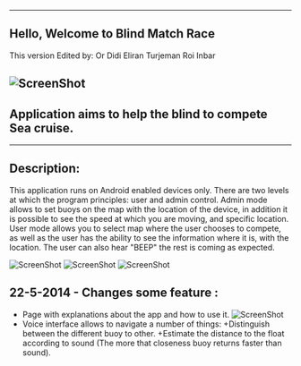 ----------------------------------
Hello, Welcome to Blind Match Race 
----------------------------------
This version Edited by:
Or Didi
Eliran Turjeman
Roi Inbar

![ScreenShot](http://leave-me.com/torsys/img_ex4/Screenshot_2014-05-22-18-33-28.png "User Panel")
--------------------------------------------------------
Application aims to help the blind to compete Sea cruise.
--------------------------------------------------------

------------
Description:
------------
This application runs on Android enabled devices only.
There are two levels at which the program principles: user and admin control.
Admin mode allows to set buoys on the map with the location of the device,
in addition it is possible to see the speed at which you are moving, and specific location.
User mode allows you to select map where the user chooses to compete,
as well as the user has the ability to see the information where it is, with the location.
The user can also hear "BEEP" the rest is coming as expected.

![ScreenShot](http://leave-me.com/torsys/img_ex4/Screenshot_2014-05-22-18-32-34.png "main panel")
![ScreenShot](http://leave-me.com/torsys/img_ex4/Screenshot_2014-05-22-18-32-35.png "User play")
![ScreenShot](http://leave-me.com/torsys/img_ex4/Screenshot_2014-05-22-18-32-29.png "admin panel")


22-5-2014 - Changes some feature :
----------------------------------
* Page with explanations about the app and how to use it.
![ScreenShot](http://leave-me.com/torsys/img_ex4/Screenshot_2014-05-22-17-55-52.png "help page")
* Voice interface allows to navigate a number of things:
   +Distinguish between the different buoy to other.
   +Estimate the distance to the float according to sound (The more that closeness buoy returns faster than sound).
